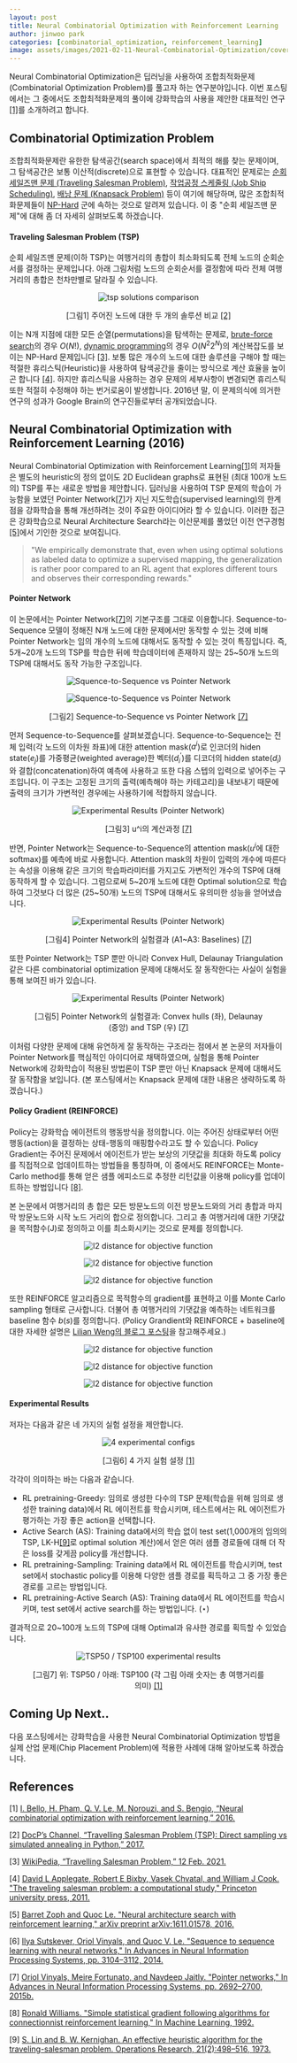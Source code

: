 ```yaml
---
layout: post
title: Neural Combinatorial Optimization with Reinforcement Learning
author: jinwoo park
categories: [combinatorial_optimization, reinforcement_learning]
image: assets/images/2021-02-11-Neural-Combinatorial-Optimization/cover.png
---
```


Neural Combinatorial Optimization은 딥러닝을 사용하여 조합최적화문제(Combinatorial Optimization Problem)를 풀고자 하는 연구분야입니다. 이번 포스팅에서는 그 중에서도 조합최적화문제의 풀이에 강화학습의 사용을 제안한 대표적인 연구[[1]](#ref-1)를 소개하려고 합니다.

## Combinatorial Optimization Problem

조합최적화문제란 유한한 탐색공간(search space)에서 최적의 해를 찾는 문제이며, 그 탐색공간은 보통 이산적(discrete)으로 표현할 수 있습니다. 대표적인 문제로는 [순회 세일즈맨 문제 (Traveling Salesman Problem)](https://en.wikipedia.org/wiki/Travelling_salesman_problem), [작업공정 스케줄링 (Job Ship Scheduling)](https://en.wikipedia.org/wiki/Job_shop_scheduling), [배낭 문제 (Knapsack Problem)](https://en.wikipedia.org/wiki/Knapsack_problem) 등이 여기에 해당하며, 많은 조합최적화문제들이 [NP-Hard](https://en.wikipedia.org/wiki/NP-hardness) 군에 속하는 것으로 알려져 있습니다. 이 중 "순회 세일즈맨 문제"에 대해 좀 더 자세히 살펴보도록 하겠습니다.

#### Traveling Salesman Problem (TSP)

순회 세일즈맨 문제(이하 TSP)는 여행거리의 총합이 최소화되도록 전체 노드의 순회순서를 결정하는 문제입니다. 아래 그림처럼 노드의 순회순서를 결정함에 따라 전체 여행거리의 총합은 천차만별로 달라질 수 있습니다.

<figure class="image" style="align: center;">
<p align="center">
  <img src="/assets/images/2021-02-11-Neural-Combinatorial-Optimization/tsp.png" alt="tsp solutions comparison">
  <figcaption style="text-align: center;">[그림1] 주어진 노드에 대한 두 개의 솔루션 비교 <a href="#ref-2">[2]</a></figcaption>
</p>
</figure>


이는 N개 지점에 대한 모든 순열(permutations)을 탐색하는 문제로, [brute-force search](https://en.wikipedia.org/wiki/Brute-force_search)의 경우 $O(N!)$, [dynamic programming](https://en.wikipedia.org/wiki/Held%E2%80%93Karp_algorithm)의 경우 $O(N^2 2^N)$의 계산복잡도를 보이는 NP-Hard 문제입니다 [[3]](#ref-3). 보통 많은 개수의 노드에 대한 솔루션을 구해야 할 때는 적절한 휴리스틱(Heuristic)을 사용하여 탐색공간을 줄이는 방식으로 계산 효율을 높이곤 합니다 [[4]](#ref-4). 하지만 휴리스틱을 사용하는 경우 문제의 세부사항이 변경되면 휴리스틱 또한 적절히 수정해야 하는 번거로움이 발생합니다. 2016년 말, 이 문제의식에 의거한 연구의 성과가 Google Brain의 연구진들로부터 공개되었습니다.

## Neural Combinatorial Optimization with Reinforcement Learning (2016)

Neural Combinatorial Optimization with Reinforcement Learning[[1]](#ref-1)의 저자들은 별도의 heuristic의 정의 없이도 2D Euclidean graphs로 표현된 (최대 100개 노드의) TSP를 푸는 새로운 방법을 제안합니다. 딥러닝을 사용하여 TSP 문제의 학습이 가능함을 보였던 Pointer Network[[7]](#ref-7)가 지닌 지도학습(supervised learning)의 한계점을 강화학습을 통해 개선하려는 것이 주요한 아이디어라 할 수 있습니다. 이러한 접근은 강화학습으로 Neural Architecture Search라는 이산문제를 풀었던 이전 연구경험[[5]](#ref-5)에서 기인한 것으로 보여집니다.

> "We empirically demonstrate that, even when using optimal solutions as labeled data to optimize a supervised mapping, the generalization is rather poor compared to an RL agent that explores different tours and observes their corresponding rewards."

#### Pointer Network

이 논문에서는 Pointer Network[[7]](#ref-7)의 기본구조를 그대로 이용합니다. Sequence-to-Sequence 모델이 정해진 N개 노드에 대한 문제에서만 동작할 수 있는 것에 비해 Pointer Network는 임의 개수의 노드에 대해서도 동작할 수 있는 것이 특징입니다. 즉, 5개~20개 노드의 TSP를 학습한 뒤에 학습데이터에 존재하지 않는 25~50개 노드의 TSP에 대해서도 동작 가능한 구조입니다.

<figure class="image" style="align: center;">
<p align="center">
  <img src="/assets/images/2021-02-11-Neural-Combinatorial-Optimization/pointer_network_1.png" alt="Squence-to-Sequence vs Pointer Network">
</p>
</figure>

<figure class="image" style="align: center;">
<p align="center">
  <img src="/assets/images/2021-02-11-Neural-Combinatorial-Optimization/pointer_network_2.png" alt="Squence-to-Sequence vs Pointer Network">
  <figcaption style="text-align: center;">[그림2] Sequence-to-Sequence vs Pointer Network <a href="#ref-7">[7]</a></figcaption>
</p>
</figure>

먼저 Sequence-to-Sequence를 살펴보겠습니다. Sequence-to-Sequence는 전체 입력(각 노드의 이차원 좌표)에 대한 attention mask($a^i$)로 인코더의 hiden state($e_j$)를 가중평균(weighted average)한 벡터($d_i^{\prime}$)를 디코더의 hidden state($d_i$)와 결합(concatenation)하여 예측에 사용하고 또한 다음 스텝의 입력으로 넣어주는 구조입니다. 이 구조는 고정된 크기의 출력(예측해야 하는 카테고리)을 내보내기 때문에 출력의 크기가 가변적인 경우에는 사용하기에 적합하지 않습니다.

<figure class="image" style="align: center;">
<p align="center">
  <img src="/assets/images/2021-02-11-Neural-Combinatorial-Optimization/pointer_network_5.png" alt="Experimental Results (Pointer Network)">
  <figcaption style="text-align: center;">[그림3] u^i의 계산과정 <a href="#ref-7">[7]</a></figcaption>
</p>
</figure>

반면, Pointer Network는 Sequence-to-Sequence의 attention mask($u^i$에 대한 softmax)를 예측에 바로 사용합니다. Attention mask의 차원이 입력의 개수에 따른다는 속성을 이용해 같은 크기의 학습파라미터를 가지고도 가변적인 개수의 TSP에 대해 동작하게 할 수 있습니다. 그럼으로써 5~20개 노드에 대한 Optimal solution으로 학습하여 그것보다 더 많은 (25~50개) 노드의 TSP에 대해서도 유의미한 성능을 얻어냈습니다.

<figure class="image" style="align: center;">
<p align="center">
  <img src="/assets/images/2021-02-11-Neural-Combinatorial-Optimization/pointer_network_3.png" alt="Experimental Results (Pointer Network)">
  <figcaption style="text-align: center;">[그림4] Pointer Network의 실험결과 (A1~A3: Baselines) <a href="#ref-7">[7]</a></figcaption>
</p>
</figure>

또한 Pointer Network는 TSP 뿐만 아니라 Convex Hull, Delaunay Triangulation 같은 다른 combinatorial optimization 문제에 대해서도 잘 동작한다는 사실이 실험을 통해 보여진 바가 있습니다. 

<figure class="image" style="align: center;">
<p align="center">
  <img src="/assets/images/2021-02-11-Neural-Combinatorial-Optimization/pointer_network_4.png" alt="Experimental Results (Pointer Network)">
  <figcaption style="text-align: center;">[그림5] Pointer Network의 실험결과: Convex hulls (좌), Delaunay (중앙) and TSP (우) <a href="#ref-7">[7]</a></figcaption>
</p>
</figure>

이처럼 다양한 문제에 대해 유연하게 잘 동작하는 구조라는 점에서 본 논문의 저자들이 Pointer Network를 핵심적인 아이디어로 채택하였으며, 실험을 통해 Pointer Network에 강화학습이 적용된 방법론이 TSP 뿐만 아닌 Knapsack 문제에 대해서도 잘 동작함을 보입니다. (본 포스팅에서는 Knapsack 문제에 대한 내용은 생략하도록 하겠습니다.)

#### Policy Gradient (REINFORCE)

Policy는 강화학습 에이전트의 행동방식을 정의합니다. 이는 주어진 상태로부터 어떤 행동(action)을 결정하는 상태-행동의 매핑함수라고도 할 수 있습니다. Policy Gradient는 주어진 문제에서 에이전트가 받는 보상의 기댓값을 최대화 하도록 policy를 직접적으로 업데이트하는 방법들을 통칭하며, 이 중에서도 REINFORCE는 Monte-Carlo method를 통해 얻은 샘플 에피소드로 추정한 리턴값을 이용해 policy를 업데이트하는 방법입니다 [[8]](#ref-8).

본 논문에서 여행거리의 총 합은 모든 방문노드의 이전 방문노드와의 거리 총합과 마지막 방문노드와 시작 노드 거리의 합으로 정의합니다. 그리고 총 여행거리에 대한 기댓값을 목적함수(J)로 정의하고 이를 최소화시키는 것으로 문제를 정의합니다.

<figure class="image" style="align: center;">
<p align="center">
  <img src="/assets/images/2021-02-11-Neural-Combinatorial-Optimization/nco_objective.png" alt="l2 distance for objective function">
</p>
</figure>

<figure class="image" style="align: center;">
<p align="center">
  <img src="/assets/images/2021-02-11-Neural-Combinatorial-Optimization/nco_form_2.png" alt="l2 distance for objective function">
</p>
</figure>
<figure class="image" style="align: center;">
<p align="center">
  <img src="/assets/images/2021-02-11-Neural-Combinatorial-Optimization/nco_form_3.png" alt="l2 distance for objective function">
</p>
</figure>


또한 REINFORCE 알고리즘으로 목적함수의 gradient를 표현하고 이를 Monte Carlo sampling 형태로 근사합니다. 더불어 총 여행거리의 기댓값을 예측하는 네트워크를 baseline 함수 $b(s)$를 정의합니다. (Policy Grandient와 REINFORCE + baseline에 대한 자세한 설명은 [Lilian Weng의 블로그 포스팅](https://lilianweng.github.io/lil-log/2018/04/08/policy-gradient-algorithms.html)을 참고해주세요.)

<figure class="image" style="align: center;">
<p align="center">
  <img src="/assets/images/2021-02-11-Neural-Combinatorial-Optimization/nco_form_4.png" alt="l2 distance for objective function">
</p>
</figure>

<figure class="image" style="align: center;">
<p align="center">
  <img src="/assets/images/2021-02-11-Neural-Combinatorial-Optimization/nco_form_4_2.png" alt="l2 distance for objective function">
</p>
</figure>
<figure class="image" style="align: center;">
<p align="center">
  <img src="/assets/images/2021-02-11-Neural-Combinatorial-Optimization/nco_form_5.png" alt="l2 distance for objective function">
</p>
</figure>


#### Experimental Results

저자는 다음과 같은 네 가지의 실험 설정을 제안합니다.

<figure class="image" style="align: center;">
<p align="center">
  <img src="/assets/images/2021-02-11-Neural-Combinatorial-Optimization/experiment_config.png" alt="4 experimental configs">
</p>
  <figcaption style="text-align: center;">[그림6] 4 가지 실험 설정 <a href="#ref-1">[1]</a></figcaption>
</figure>


각각이 의미하는 바는 다음과 같습니다.

* RL pretraining-Greedy: 임의로 생성한 다수의 TSP 문제(학습을 위해 임의로 생성한 training data)에서 RL 에이전트를 학습시키며, 테스트에서는 RL 에이전트가 평가하는 가장 좋은 action을 선택합니다.
* Active Search (AS): Training data에서의 학습 없이 test set(1,000개의 임의의 TSP,  LK-H[[9]](#ref-9)로 optimal solution 계산)에서 얻은 여러 샘플 경로들에 대해 더 작은 loss를 갖게끔 policy를 개선합니다.
* RL pretraining-Sampling: Training data에서 RL 에이전트를 학습시키며, test set에서 stochastic policy를 이용해  다양한 샘플 경로를 획득하고 그 중 가장 좋은 경로를 고르는 방법입니다.
* RL pretraining-Active Search (AS): Training data에서 RL 에이전트를 학습시키며, test set에서 active search를 하는 방법입니다. ($\star$)

결과적으로 20~100개 노드의 TSP에 대해 Optimal과 유사한 경로를 획득할 수 있었습니다.

<figure class="image" style="align: center;">
<p align="center">
  <img src="/assets/images/2021-02-11-Neural-Combinatorial-Optimization/nco_result.png" alt="TSP50 / TSP100 experimental results">
</p>
  <figcaption style="text-align: center;">[그림7] 위: TSP50 / 아래: TSP100 (각 그림 아래 숫자는 총 여행거리를 의미) <a href="#ref-1">[1]</a></figcaption>
</figure>


## Coming Up Next..

다음 포스팅에서는 강화학습을 사용한 Neural Combinatorial Optimization 방법을 실제 산업 문제(Chip Placement Problem)에 적용한 사례에 대해 알아보도록 하겠습니다.


## References

<a name="ref-1">[1]</a>  [I. Bello, H. Pham, Q. V. Le, M. Norouzi, and S. Bengio, “Neural combinatorial optimization with reinforcement learning,” 2016.](https://arxiv.org/abs/1611.09940)

<a name="ref-2">[2]</a>  [DocP’s Channel, “Travelling Salesman Problem (TSP): Direct sampling vs simulated annealing in Python,” 2017.](https://youtu.be/2iBR8v2i0pM)

<a name="ref-3">[3]</a>  [WikiPedia, “Travelling Salesman Problem,” 12 Feb. 2021.](https://en.wikipedia.org/wiki/Travelling_salesman_problem#Exact_algorithms)

<a name="ref-4">[4]</a>  [David L Applegate, Robert E Bixby, Vasek Chvatal, and William J Cook. "The traveling salesman problem: a computational study," Princeton university press, 2011.](https://www.jstor.org/stable/j.ctt7s8xg)

<a name="ref-5">[5]</a>  [Barret Zoph and Quoc Le. "Neural architecture search with reinforcement learning," arXiv preprint arXiv:1611.01578, 2016.](https://arxiv.org/abs/1611.01578)

<a name="ref-6">[6]</a>  [Ilya Sutskever, Oriol Vinyals, and Quoc V. Le. "Sequence to sequence learning with neural networks," In Advances in Neural Information Processing Systems, pp. 3104–3112, 2014.](https://dl.acm.org/doi/10.5555/2969033.2969173)

<a name="ref-7">[7]</a>  [Oriol Vinyals, Meire Fortunato, and Navdeep Jaitly. "Pointer networks," In Advances in Neural Information Processing Systems, pp. 2692–2700, 2015b.](https://proceedings.neurips.cc/paper/2015/file/29921001f2f04bd3baee84a12e98098f-Paper.pdf)

<a name="ref-8">[8]</a>  [Ronald Williams. "Simple statistical gradient following algorithms for connectionnist reinforcement learning," In Machine Learning, 1992.](https://link.springer.com/article/10.1007/BF00992696)

<a name="ref-9">[9]</a>  [S. Lin and B. W. Kernighan. An effective heuristic algorithm for the traveling-salesman problem. Operations Research, 21(2):498–516, 1973.](https://pdfs.semanticscholar.org/88c3/ae44f61301aa2974f4e65f73d17f5944c0bb.pdf)